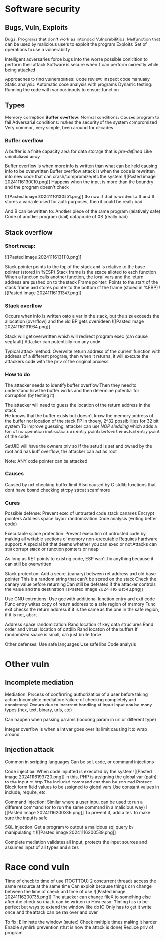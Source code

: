 # Software security
## Bugs, Vuln, Exploits
Bugs: Programs that don't work as intended
Vulnerabilities: Malfunction that can be used by malicious users to exploit the program
Exploits: Set of operations to use a vulnerability


Intelligent adversaries force bugs into the worse possible conidition to perform their attack
Software is secure when it can perform correctly while being attacked

Approaches to find vulnerabilities:
	Code review: Inspect code manually
	Static analysis: Automatic code analysis with programs
	Dynamic testing: Running the code with various inputs to ensure function

## Types
Memory corruption
**Buffer overflow**: 
	Normal conditions: Causes program to fail
	Adversarial conditions: makes the security of the system compromized 
	Very common, very simple, been around for decades

### Buffer overflow
A buffer is a finite capacity area for data storage that is *pre-defined*
	Like uninitalized array

Buffer overflow is when more info is written than what can be held causing info to be overwritten
Buffer overflow attack is when the code is rewritten into new code that can crash/compromize/etc the system
![[Pasted image 20241116130010.png]]
Happens when the input is more than the boundry and the program doesn't check

![[Pasted image 20241116130851.png]]
So now if that is written to B and B stores a variable used for auth purposes, then it could be really bad

And B can be written to:
	Another piece of the same program (relatively safe)
	Code of another program (bad)
	data/code of OS (really bad)


## Stack overflow
### Short recap:
![[Pasted image 20241116131110.png]]

Stack pointer points to the top of the stack and is relative to the base pointer (stored in %ESP)
Stack frame is the space alloted to each function
	When a function calls another function, the local vars and the return address are pushed on to the stack
Frame pointer: Points to the start of the stack frame and stores pointer to the bottom of the frame (stored in %EBP)
![[Pasted image 20241116131347.png]]


### Stack overflow
Occurs when info is written onto a var in the stack, but the size exceeds the allocation (overflow) and the old BP gets overrideen
![[Pasted image 20241116131934.png]]

Stack will get overwritten which will redirect program exec (can cause segfault)
	Attacker can potentially run any code

Typical attack method: Overwrite return address of the current function with address of a different program, then when it returns, it will execute the attackers code with the priv of the original process


### How to do
The attacker needs to identify buffer overflow
Then they need to understand how the buffer works and then determine potential for corruption (by testing it)

The attacker will need to guess the location of the return address in the stack\
	He knows that the buffer exists but doesn't know the memory address of the buffer nor location of the stack FP
	In thoery, 2^32 possibilities for 32 bit system
To improve guessing, attacker can use *NOP sledding* which adds a ton of no operation instructions as entry points before the actual entry point of the code


SetUID will have the owners priv so
	If the setuid is set and owned by the root and has buff overflow, the attacker can act as root

Note: ANY code pointer can be attacked


### Causes
Caused by not checking buffer limit
Also caused by C stdlib functions that dont have bound checking
	strcpy
	strcat 
	scanf
	more

### Cures
Possible defense:
	Prevent exec of untrusted code
	stack canaries
	Encrypt pointers
	Address space layout randomization
	Code analysis (writing better code)

Executable space protection:
	Prevent execution of untrusted code by making all writable sections of memory non-executable 
	Requires hardware support: A special bit that deems whether you can exec or not
	Attacks can still corrupt stack or function pointers or heap

As long as RET points to existing code, ESP won't fix anything because it can still be overwritten


Stack protection:
	Add a secret (canary) between ret address and old base pointer
	This is a random string that can't be stored on the stack 
	Check the canary value before returning
	Can still be defeated if the attacker controls the value and the destination
	![[Pasted image 20241116191543.png]]


Use GNU extentions:
	Use gcc with additional function entry and exit code
	Func entry writes copy of return address to a safe region of memory
	Func exit checks the return address if it is the same as the one in the safe region, if it is not, abort

Address space randomization:
	Rand location of key data structures
	Rand order and virtual location of cstdlib
	Rand location of the buffers
	If randomized space is small, can just brute force

Other defenses: 
	Use safe languages
	Use safe libs
	Code analysis

# Other vuln
## Incomplete mediation
Mediation: Process of confirming authorization of a user before taking action
Incomplete mediation: Failure of checking completely and consistenyl
Occurs due to incorrect handling of input
	Input can be many types (hex, text, binary, urls, etc)

Can happen when passing params (loooong param in url or different type)

Integer overflow is when a int var goes over its limit causing it to wrap around


## Injection attack
Common in scripting languages 
Can be sql, code, or command injections

Code injection:
	When code inputted is executed by the system
![[Pasted image 20241116193720.png]]
	In this, PHP is assigning the global var (path) to the input of http 
	The included command can then be soruced 
	Protect:
		Block form field values to be assigned to global vars
		Use constant values in include, require, etc

Command Injection:
	Similar where a user input can be used to run a different command (or to run the same command in a malicious way)
	![[Pasted image 20241116200336.png]]
	To prevent it, add a test to make sure the input is safe

SQL injection:
	Get a program to output a malicious sql query by manipulating it
	![[Pasted image 20241116200539.png]]

Complete mediation validates all input, protects the input sources and assumes input of all types and sizes

# Race cond vuln
Time of check to time of use (TOCTTOU)
2 concurrent threads access the same resource at the same time
Can exploit because things can change between the time of check and time of use
![[Pasted image 20241116200735.png]]
The attacker can change fileX to something else after the check so that it can be written to
How easy:
	Timing has to be perfect but ways to extend the window like do IO
	Only has to get it write once and the attack can be ran over and over

To fix:
	Eliminate the window (mutex)
	Check multiple times making it harder
	Enable symlink prevention (that is how the attack is done)
	Reduce priv of program
